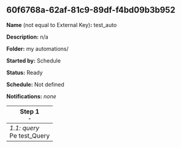 ## 60f6768a-62af-81c9-89df-f4bd09b3b952

**Name** (not equal to External Key)**:** test_auto

**Description:** n/a

**Folder:** my automations/

**Started by:** Schedule

**Status:** Ready

**Schedule:** Not defined

**Notifications:** _none_


| Step 1<br>_<small>-</small>_ |
| --- |
| _1.1: query_<br>Pe test_Query |
